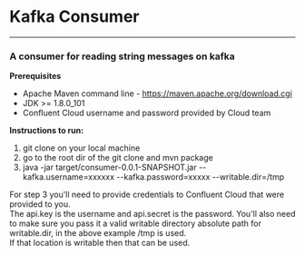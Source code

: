 # Kafka Consumer
---
### A consumer for reading string messages on kafka

**Prerequisites**
* Apache Maven command line - https://maven.apache.org/download.cgi
* JDK >= 1.8.0_101
* Confluent Cloud username and password provided by Cloud team

**Instructions to run:**
1. git clone on your local machine
2. go to the root dir of the git clone and mvn package
3. java -jar target/consumer-0.0.1-SNAPSHOT.jar --kafka.username=xxxxxx --kafka.password=xxxxx --writable.dir=/tmp

For step 3 you'll need to provide credentials to Confluent Cloud that were provided to you.  
The api.key is the username and api.secret is the password.
You'll also need to make sure you pass it a valid writable directory absolute path for writable.dir, in the above example /tmp is used.  
If that location is writable then that can be used.